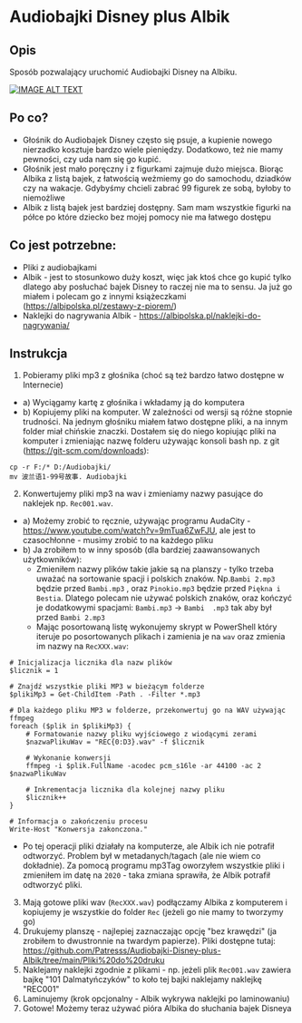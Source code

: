 # Audiobajki Disney plus Albik

## Opis
Sposób pozwalający uruchomić Audiobajki Disney na Albiku.


[![IMAGE ALT TEXT](https://raw.githubusercontent.com/Patresss/Audiobajki-Disney-plus-Albik/main/Przyk%C5%82ady/Plansza%201.jpg)](https://www.youtube.com/shorts/5ct0cT9k29E)


## Po co?

- Głośnik do Audiobajek Disney często się psuje, a kupienie nowego nierzadko kosztuje bardzo wiele pieniędzy. Dodatkowo, też nie mamy pewności, czy uda nam się go kupić.
- Głośnik jest mało poręczny i z figurkami zajmuje dużo miejsca. Biorąc Albika z listą bajek, z łatwością weżmiemy go do samochodu, dziadków czy na wakacje. Gdybyśmy chcieli zabrać 99 figurek ze sobą, byłoby to niemożliwe
- Albik z listą bajek jest bardziej dostępny. Sam mam wszystkie figurki na półce po które dziecko bez mojej pomocy nie ma łatwego dostępu


## Co jest potrzebne:
- Pliki z audiobajkami
- Albik - jest to stosunkowo duży koszt, więc jak ktoś chce go kupić tylko dlatego aby posłuchać bajek Disney to raczej nie ma to sensu. Ja już go miałem i polecam go z innymi książeczkami (https://albipolska.pl/zestawy-z-piorem/)
- Naklejki do nagrywania Albik - https://albipolska.pl/naklejki-do-nagrywania/
 
## Instrukcja

1. Pobieramy pliki mp3 z głośnika (choć są też bardzo łatwo dostępne w Internecie)
 - a) Wyciągamy kartę z głośnika i wkładamy ją do komputera
 - b) Kopiujemy pliki na komputer. W zależności od wersji są różne stopnie trudności. Na jednym głośniku miałem łatwo dostępne pliki, a na innym folder miał chińskie znaczki. Dostałem się do niego kopiując pliki na komputer i zmieniając nazwę folderu używając konsoli bash np. z git (https://git-scm.com/downloads):
```
cp -r F:/* D:/Audiobajki/
mv 波兰语1-99号故事. Audiobajki
```

2. Konwertujemy pliki mp3 na wav i zmieniamy nazwy pasujące do naklejek np. `Rec001.wav`.
- a) Możemy zrobić to ręcznie, używając programu AudaCity - https://www.youtube.com/watch?v=9mTua6ZwFJU, ale jest to czasochłonne - musimy zrobić to na każdego pliku
- b) Ja zrobiłem to w inny sposób (dla bardziej zaawansowanych użytkowników):
  - Zmieniłem nazwy plików takie jakie są na planszy - tylko trzeba uważać na sortowanie spacji i polskich znaków. Np.`Bambi 2.mp3` będzie przed `Bambi.mp3` , oraz `Pinokio.mp3` będzie przed `Piękna i Bestia`. Dlatego polecam nie używać polskich znaków, oraz kończyć je dodatkowymi spacjami: `Bambi.mp3` -> `Bambi  .mp3` tak aby był przed `Bambi 2.mp3`
  - Mając posortowaną listę wykonujemy skrypt w PowerShell który iteruje po posortowanych plikach i zamienia je na `wav` oraz zmienia im nazwy na `RecXXX.wav`:
```
# Inicjalizacja licznika dla nazw plików
$licznik = 1

# Znajdź wszystkie pliki MP3 w bieżącym folderze
$plikiMp3 = Get-ChildItem -Path . -Filter *.mp3

# Dla każdego pliku MP3 w folderze, przekonwertuj go na WAV używając ffmpeg
foreach ($plik in $plikiMp3) {
    # Formatowanie nazwy pliku wyjściowego z wiodącymi zerami
    $nazwaPlikuWav = "REC{0:D3}.wav" -f $licznik
    
    # Wykonanie konwersji
    ffmpeg -i $plik.FullName -acodec pcm_s16le -ar 44100 -ac 2 $nazwaPlikuWav
    
    # Inkrementacja licznika dla kolejnej nazwy pliku
    $licznik++
}

# Informacja o zakończeniu procesu
Write-Host "Konwersja zakonczona."
```
  - Po tej operacji pliki działały na komputerze, ale Albik ich nie potrafił odtworzyć. Problem był w metadanych/tagach (ale nie wiem co dokładnie). Za pomocą programu mp3Tag oworzyłem wszystkie pliki i zmieniłem im datę na `2020` - taka zmiana sprawiła, że Albik potrafił odtworzyć pliki.
3. Mają gotowe pliki wav (`RecXXX.wav`) podłączamy Albika z komputerem i kopiujemy je wszystkie do folder `Rec` (jeżeli go nie mamy to tworzymy go)
4. Drukujemy planszę - najlepiej zaznaczając opcję "bez krawędzi" (ja zrobiłem to dwustronnie na twardym papierze). Pliki dostępne tutaj: https://github.com/Patresss/Audiobajki-Disney-plus-Albik/tree/main/Pliki%20do%20druku
5. Naklejamy naklejki zgodnie z plikami - np. jeżeli plik `Rec001.wav` zawiera bajkę "101 Dalmatyńczyków" to koło tej bajki naklejamy naklejkę "REC001"
6. Laminujemy (krok opcjonalny - Albik wykrywa naklejki po laminowaniu)
7. Gotowe! Możemy teraz używać pióra Albika do słuchania bajek Disneya
